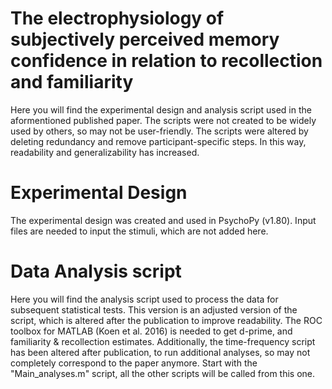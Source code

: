# The electrophysiology of subjectively perceived memory confidence in relation to recollection and familiarity
Here you will find the experimental design and analysis script used in the aformentioned published paper. The scripts were not created to be widely used by others, so may not be user-friendly. The scripts were altered by deleting redundancy and remove participant-specific steps. In this way, readability and generalizability has increased.

# Experimental Design
The experimental design was created and used in PsychoPy (v1.80). Input files are needed to input the stimuli, which are not added here.

# Data Analysis script
Here you will find the analysis script used to process the data for subsequent statistical tests. This version is an adjusted version of the script, which is altered after the publication to improve readability. The ROC toolbox for MATLAB (Koen et al. 2016) is needed to get d-prime, and familiarity & recollection estimates. Additionally, the time-frequency script has been altered after publication, to run additional analyses, so may not completely correspond to the paper anymore. Start with the "Main_analyses.m" script, all the other scripts will be called from this one.
